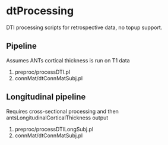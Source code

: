 # dtProcessing

DTI processing scripts for retrospective data, no topup support.

## Pipeline

Assumes ANTs cortical thickness is run on T1 data

1. preproc/processDTI.pl
2. connMat/dtConnMatSubj.pl


## Longitudinal pipeline

Requires cross-sectional processing and then antsLongitudinalCorticalThickness output

1. preproc/processDTILongSubj.pl
2. connMat/dtConnMatSubj.pl


